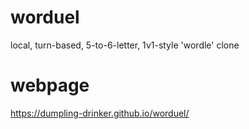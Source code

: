 # worduel

local, turn-based, 5-to-6-letter, 1v1-style 'wordle' clone

# webpage

https://dumpling-drinker.github.io/worduel/
